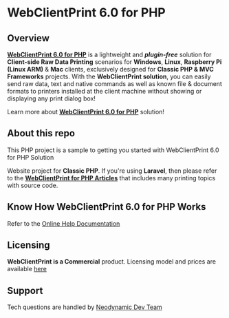 # WebClientPrint 6.0 for **PHP**

## Overview
[**WebClientPrint 6.0 for PHP**](http://neodynamic.com/products/printing/raw-data/php) is a lightweight and ***plugin-free*** solution for **Client-side Raw Data Printing** scenarios for **Windows**, **Linux**, **Raspberry Pi (Linux ARM)** & **Mac** clients, exclusively designed for **Classic PHP & MVC Frameworks** projects. With the **WebClientPrint solution**, you can easily send raw data, text and native commands as well as known file & document formats to printers installed at the client machine without showing or displaying any print dialog box!

Learn more about [**WebClientPrint 6.0 for PHP**](http://neodynamic.com/products/printing/raw-data/php/) solution!

## About this repo
This PHP project is a sample to getting you started with WebClientPrint 6.0 for PHP Solution

Website project for **Classic PHP**. If you're using **Laravel**, then please refer to the [**WebClientPrint for PHP Articles**](http://neodynamic.com/products/printing/raw-data/php/articles/) that includes many printing topics with source code. 

## Know How WebClientPrint 6.0 for PHP Works
Refer to the [Online Help Documentation](http://neodynamic.com/Products/Help/WebClientPrintPHP6.0/index.html)

## Licensing

**WebClientPrint is a Commercial** product. Licensing model and prices are available [here](https://neodynamic.com/products/printing/raw-data/php/buy)

## Support

Tech questions are handled by [Neodynamic Dev Team](https://neodynamic/support)

